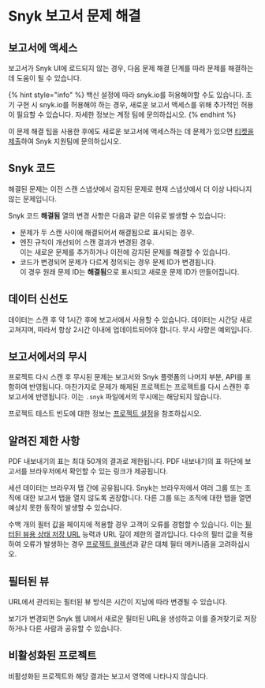 # Snyk 보고서 문제 해결

## 보고서에 액세스

보고서가 Snyk UI에 로드되지 않는 경우, 다음 문제 해결 단계를 따라 문제를 해결하는 데 도움이 될 수 있습니다.

{% hint style="info" %}
백신 설정에 따라 snyk.io를 허용해야할 수도 있습니다. 초기 구현 시 snyk.io를 허용해야 하는 경우, 새로운 보고서 액세스를 위해 추가적인 허용이 필요할 수 있습니다. 자세한 정보는 계정 팀에 문의하십시오.
{% endhint %}

이 문제 해결 팁을 사용한 후에도 새로운 보고서에 액세스하는 데 문제가 있으면 [티켓을 제출](https://support.snyk.io)하여 Snyk 지원팀에 문의하십시오.

## Snyk 코드

해결된 문제는 이전 스캔 스냅샷에서 감지된 문제로 현재 스냅샷에서 더 이상 나타나지 않는 문제입니다.

Snyk 코드 **해결됨** 열의 변경 사항은 다음과 같은 이유로 발생할 수 있습니다:

- 문제가 두 스캔 사이에 해결되어서 해결됨으로 표시되는 경우.
- 엔진 규칙이 개선되어 스캔 결과가 변경된 경우.\
  이는 새로운 문제를 추가하거나 이전에 감지된 문제를 해결할 수 있습니다.
- 코드가 변경되어 문제가 다르게 정의되는 경우 문제 ID가 변경됩니다.\
  이 경우 원래 문제 ID는 **해결됨**으로 표시되고 새로운 문제 ID가 만들어집니다.

## 데이터 신선도

데이터는 스캔 후 약 1시간 후에 보고서에서 사용할 수 있습니다. 데이터는 시간당 새로 고쳐지며, 따라서 항상 2시간 이내에 업데이트되어야 합니다. 무시 사항은 예외입니다.

## 보고서에서의 무시

프로젝트 다시 스캔 후 무시된 문제는 보고서와 Snyk 플랫폼의 나머지 부분, API를 포함하여 반영됩니다. 마찬가지로 문제가 해제된 프로젝트는 프로젝트를 다시 스캔한 후 보고서에 반영됩니다. 이는 `.snyk` 파일에서의 무시에는 해당되지 않습니다.

프로젝트 테스트 빈도에 대한 정보는 [프로젝트 설정](../../snyk-admin/snyk-projects/view-and-edit-project-settings.md)을 참조하십시오.

## 알려진 제한 사항

PDF 내보내기의 표는 최대 50개의 결과로 제한됩니다. PDF 내보내기의 표 하단에 보고서를 브라우저에서 확인할 수 있는 링크가 제공됩니다.

세션 데이터는 브라우저 탭 간에 공유됩니다. Snyk는 브라우저에서 여러 그룹 또는 조직에 대한 보고서 탭을 열지 않도록 권장합니다. 다른 그룹 또는 조직에 대한 탭을 열면 예상치 못한 동작이 발생할 수 있습니다.

수백 개의 필터 값을 페이지에 적용할 경우 고객이 오류를 경험할 수 있습니다. 이는 [필터된 뷰용 상태 저장 URL](getting-started-with-snyk-reports.md#stateful-urls-for-filtered-views) 능력과 URL 길이 제한의 결과입니다. 다수의 필터 값을 적용하여 오류가 발생하는 경우 [프로젝트 컬렉션](../../snyk-admin/snyk-projects/project-collections-groupings/project-collections.md)과 같은 대체 필터 메커니즘을 고려하십시오.

## 필터된 뷰

URL에서 관리되는 필터된 뷰 방식은 시간이 지남에 따라 변경될 수 있습니다.&#x20;

보기가 변경되면 Snyk 웹 UI에서 새로운 필터된 URL을 생성하고 이를 즐겨찾기로 저장하거나 다른 사람과 공유할 수 있습니다.

## 비활성화된 프로젝트

비활성화된 프로젝트와 해당 결과는 보고서 영역에 나타나지 않습니다.